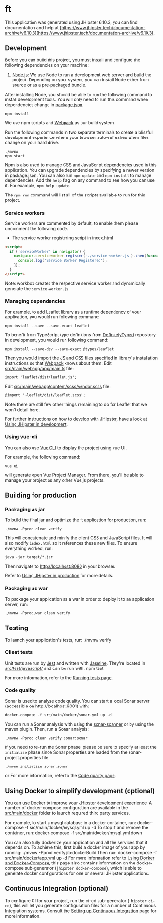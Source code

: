 # ft

This application was generated using JHipster 6.10.3, you can find documentation and help at [https://www.jhipster.tech/documentation-archive/v6.10.3](https://www.jhipster.tech/documentation-archive/v6.10.3).

## Development

Before you can build this project, you must install and configure the following dependencies on your machine:

1. [Node.js][]: We use Node to run a development web server and build the project.
   Depending on your system, you can install Node either from source or as a pre-packaged bundle.

After installing Node, you should be able to run the following command to install development tools.
You will only need to run this command when dependencies change in [package.json](package.json).

    npm install

We use npm scripts and [Webpack][] as our build system.

Run the following commands in two separate terminals to create a blissful development experience where your browser
auto-refreshes when files change on your hard drive.

    ./mvnw
    npm start

Npm is also used to manage CSS and JavaScript dependencies used in this application. You can upgrade dependencies by
specifying a newer version in [package.json](package.json). You can also run `npm update` and `npm install` to manage dependencies.
Add the `help` flag on any command to see how you can use it. For example, `npm help update`.

The `npm run` command will list all of the scripts available to run for this project.

### Service workers

Service workers are commented by default, to enable them please uncomment the following code.

- The service worker registering script in index.html

```html
<script>
  if ('serviceWorker' in navigator) {
    navigator.serviceWorker.register('./service-worker.js').then(function () {
      console.log('Service Worker Registered');
    });
  }
</script>
```

Note: workbox creates the respective service worker and dynamically generate the `service-worker.js`

### Managing dependencies

For example, to add [Leaflet][] library as a runtime dependency of your application, you would run following command:

    npm install --save --save-exact leaflet

To benefit from TypeScript type definitions from [DefinitelyTyped][] repository in development, you would run following command:

    npm install --save-dev --save-exact @types/leaflet

Then you would import the JS and CSS files specified in library's installation instructions so that [Webpack][] knows about them:
Edit [src/main/webapp/app/main.ts](src/main/webapp/app/main.ts) file:

```
import 'leaflet/dist/leaflet.js';
```

Edit [src/main/webapp/content/scss/vendor.scss](src/main/webapp/content/scss/vendor.scss) file:

```
@import '~leaflet/dist/leaflet.scss';
```

Note: there are still few other things remaining to do for Leaflet that we won't detail here.

For further instructions on how to develop with JHipster, have a look at [Using JHipster in development][].

### Using vue-cli

You can also use [Vue CLI][] to display the project using vue UI.

For example, the following command:

    vue ui

will generate open Vue Project Manager. From there, you'll be able to manage your project as any other Vue.js projects.

## Building for production

### Packaging as jar

To build the final jar and optimize the ft application for production, run:

    ./mvnw -Pprod clean verify

This will concatenate and minify the client CSS and JavaScript files. It will also modify `index.html` so it references these new files.
To ensure everything worked, run:

    java -jar target/*.jar

Then navigate to [http://localhost:8080](http://localhost:8080) in your browser.

Refer to [Using JHipster in production][] for more details.

### Packaging as war

To package your application as a war in order to deploy it to an application server, run:

    ./mvnw -Pprod,war clean verify

## Testing

To launch your application's tests, run:
./mvnw verify

### Client tests

Unit tests are run by [Jest][] and written with [Jasmine][]. They're located in [src/test/javascript/](src/test/javascript/) and can be run with:
npm test

For more information, refer to the [Running tests page][].

### Code quality

Sonar is used to analyse code quality. You can start a local Sonar server (accessible on http://localhost:9001) with:

```
docker-compose -f src/main/docker/sonar.yml up -d
```

You can run a Sonar analysis with using the [sonar-scanner](https://docs.sonarqube.org/display/SCAN/Analyzing+with+SonarQube+Scanner) or by using the maven plugin.
Then, run a Sonar analysis:

```
./mvnw -Pprod clean verify sonar:sonar
```

If you need to re-run the Sonar phase, please be sure to specify at least the `initialize` phase since Sonar properties are loaded from the sonar-project.properties file.

```
./mvnw initialize sonar:sonar
```

or
For more information, refer to the [Code quality page][].

## Using Docker to simplify development (optional)

You can use Docker to improve your JHipster development experience. A number of docker-compose configuration are available in the [src/main/docker](src/main/docker) folder to launch required third party services.

For example, to start a mysql database in a docker container, run:
docker-compose -f src/main/docker/mysql.yml up -d
To stop it and remove the container, run:
docker-compose -f src/main/docker/mysql.yml down

You can also fully dockerize your application and all the services that it depends on.
To achieve this, first build a docker image of your app by running:
./mvnw -Pprod verify jib:dockerBuild
Then run:
docker-compose -f src/main/docker/app.yml up -d
For more information refer to [Using Docker and Docker-Compose][], this page also contains information on the docker-compose sub-generator (`jhipster docker-compose`), which is able to generate docker configurations for one or several JHipster applications.

## Continuous Integration (optional)

To configure CI for your project, run the ci-cd sub-generator (`jhipster ci-cd`), this will let you generate configuration files for a number of Continuous Integration systems. Consult the [Setting up Continuous Integration][] page for more information.

[jhipster homepage and latest documentation]: https://www.jhipster.tech
[jhipster 6.10.3 archive]: https://www.jhipster.tech/documentation-archive/v6.10.3
[using jhipster in development]: https://www.jhipster.tech/documentation-archive/v6.10.3/development/
[using docker and docker-compose]: https://www.jhipster.tech/documentation-archive/v6.10.3/docker-compose
[using jhipster in production]: https://www.jhipster.tech/documentation-archive/v6.10.3/production/
[running tests page]: https://www.jhipster.tech/documentation-archive/v6.10.3/running-tests/
[code quality page]: https://www.jhipster.tech/documentation-archive/v6.10.3/code-quality/
[setting up continuous integration]: https://www.jhipster.tech/documentation-archive/v6.10.3/setting-up-ci/
[node.js]: https://nodejs.org/
[yarn]: https://yarnpkg.org/
[webpack]: https://webpack.github.io/
[vue cli]: https://cli.vuejs.org/
[browsersync]: https://www.browsersync.io/
[jest]: https://facebook.github.io/jest/
[jasmine]: https://jasmine.github.io/2.0/introduction.html
[protractor]: https://www.protractortest.org/
[leaflet]: https://leafletjs.com/
[definitelytyped]: https://definitelytyped.org/
